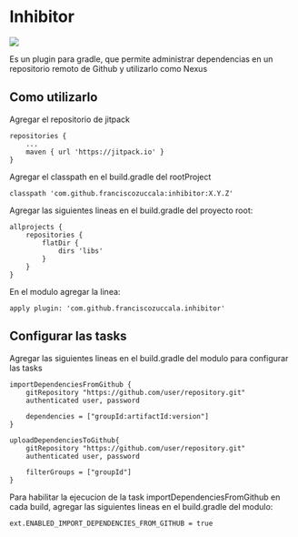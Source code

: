 # Inhibitor

[![](https://jitpack.io/v/franciscozuccala/inhibitor.svg)](https://jitpack.io/#franciscozuccala/inhibitor)

Es un plugin para gradle, que permite administrar dependencias en un repositorio
remoto de Github y utilizarlo como Nexus

## Como utilizarlo
Agregar el repositorio de jitpack
```
repositories {
    ...
    maven { url 'https://jitpack.io' }
}
```

Agregar el classpath en el build.gradle del rootProject

```
classpath 'com.github.franciscozuccala:inhibitor:X.Y.Z'
```

Agregar las siguientes lineas en el build.gradle del proyecto root:
```
allprojects {
    repositories {
        flatDir {
            dirs 'libs'
        }
    }
}
```

En el modulo agregar la linea:
```
apply plugin: 'com.github.franciscozuccala.inhibitor'
```

## Configurar las tasks
Agregar las siguientes lineas en el build.gradle del modulo para configurar las tasks
```
importDependenciesFromGithub {
    gitRepository "https://github.com/user/repository.git"
    authenticated user, password

    dependencies = ["groupId:artifactId:version"]
}

uploadDependenciesToGithub{
    gitRepository "https://github.com/user/repository.git"
    authenticated user, password

    filterGroups = ["groupId"]
}
```

Para habilitar la ejecucion de la task importDependenciesFromGithub en cada build,
agregar las siguientes lineas en el build.gradle del modulo:
```
ext.ENABLED_IMPORT_DEPENDENCIES_FROM_GITHUB = true
```

